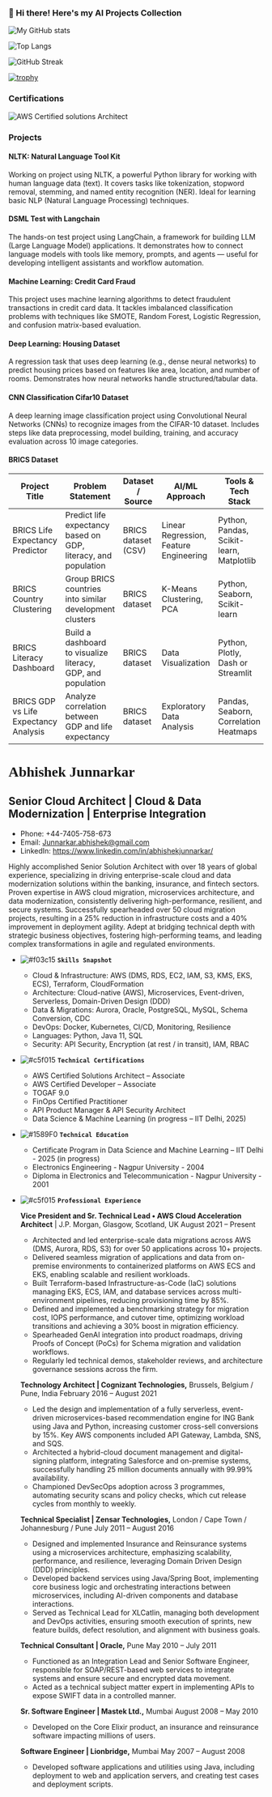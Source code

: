 ### 👋 Hi there! Here's my AI Projects Collection

![My GitHub stats](https://github-readme-stats.vercel.app/api?username=AbhishekJunnarkar&show_icons=true&theme=radical)

![Top Langs](https://github-readme-stats.vercel.app/api/top-langs/?username=AbhishekJunnarkar&layout=compact)

![GitHub Streak](https://github-readme-streak-stats.herokuapp.com/?user=AbhishekJunnarkar)

[![trophy](https://github-profile-trophy.vercel.app/?username=AbhishekJunnarkar)](https://github.com/ryo-ma/github-profile-trophy)

### Certifications
![AWS Certified solutions Architect](https://www.credly.com/badges/dde499d1-7567-4526-b33b-b181184f2e84/linked_in_profile)

### Projects

#### NLTK: Natural Language Tool Kit
Working on project using NLTK, a powerful Python library for working with human language data (text). It
covers tasks like tokenization, stopword removal, stemming, and named entity recognition (NER). Ideal for learning basic NLP (Natural Language Processing) techniques.

#### DSML Test with Langchain
The hands-on test project using LangChain, a framework for building LLM (Large Language Model) applications. It demonstrates how to connect language models with tools like memory, prompts, and agents — useful for developing intelligent assistants and workflow automation.

#### Machine Learning: Credit Card Fraud
This project uses machine learning algorithms to detect fraudulent transactions in credit card data. It tackles imbalanced classification problems with techniques like SMOTE, Random Forest, Logistic Regression, and confusion matrix-based evaluation.

#### Deep Learning: Housing Dataset
A regression task that uses deep learning (e.g., dense neural networks) to predict housing prices based on features like area, location, and number of rooms. Demonstrates how neural networks handle structured/tabular data.

#### CNN Classification Cifar10 Dataset
A deep learning image classification project using Convolutional Neural Networks (CNNs) to recognize images from the CIFAR-10 dataset. Includes steps like data preprocessing, model building, training, and accuracy evaluation across 10 image categories.

#### BRICS Dataset

| Project Title                         | Problem Statement                                              | Dataset / Source    | AI/ML Approach                         | Tools & Tech Stack                       | Key Outcome                                                | GitHub Link                                                            |
| ------------------------------------- | -------------------------------------------------------------- | ------------------- | -------------------------------------- | ---------------------------------------- | ---------------------------------------------------------- | ---------------------------------------------------------------------- |
| BRICS Life Expectancy Predictor       | Predict life expectancy based on GDP, literacy, and population | BRICS dataset (CSV) | Linear Regression, Feature Engineering | Python, Pandas, Scikit-learn, Matplotlib | Model predicts life expectancy with 92% R² score           | *[GitHub](https://github.com/AbhishekJunnarkar/brics-dataset-ai-analysis/tree/main/01_life_expectancy_predictor)* |
| BRICS Country Clustering              | Group BRICS countries into similar development clusters        | BRICS dataset       | K-Means Clustering, PCA                | Python, Seaborn, Scikit-learn            | Countries grouped into 2 clusters: High vs Mid development | *[GitHub](https://github.com/AbhishekJunnarkar/brics-dataset-ai-analysis/tree/main/02_country_clustering)*      |
| BRICS Literacy Dashboard              | Build a dashboard to visualize literacy, GDP, and population   | BRICS dataset       | Data Visualization                     | Python, Plotly, Dash or Streamlit        | Interactive dashboard for data storytelling                | *[GitHub](https://github.com/AbhishekJunnarkar/brics-dataset-ai-analysis/tree/main/04_literacy_dashboard)*       |
| BRICS GDP vs Life Expectancy Analysis | Analyze correlation between GDP and life expectancy            | BRICS dataset       | Exploratory Data Analysis              | Pandas, Seaborn, Correlation Heatmaps    | Strong positive correlation visualized                     | *[GitHub](https://github.com/AbhishekJunnarkar/brics-dataset-ai-analysis/tree/main/03_gdp_life_correlation)*    |


# <span style="font-family: 'Lucida Console';">Abhishek Junnarkar</span>

## Senior Cloud Architect | Cloud & Data Modernization | Enterprise Integration

- Phone: +44-7405-758-673 
- Email: Junnarkar.abhishek@gmail.com 
- LinkedIn: https://www.linkedin.com/in/abhishekjunnarkar/

Highly accomplished Senior Solution Architect with over 18 years of global experience, specializing in driving enterprise-scale cloud and data modernization solutions within the banking, insurance, and fintech sectors. Proven expertise in AWS cloud migration, microservices architecture, and data modernization, consistently delivering high-performance, resilient, and secure systems. Successfully spearheaded over 50 cloud migration projects, resulting in a 25% reduction in infrastructure costs and a 40% improvement in deployment agility. Adept at bridging technical depth with strategic business objectives, fostering high-performing teams, and leading complex transformations in agile and regulated environments.


- ![#f03c15](https://via.placeholder.com/15/f03c15/000000?text=+) **`Skills Snapshot`**

    - Cloud & Infrastructure: AWS (DMS, RDS, EC2, IAM, S3, KMS, EKS, ECS), Terraform, CloudFormation
    - Architecture: Cloud-native (AWS), Microservices, Event-driven, Serverless, Domain-Driven Design (DDD)
    - Data & Migrations: Aurora, Oracle, PostgreSQL, MySQL, Schema Conversion, CDC
    - DevOps: Docker, Kubernetes, CI/CD, Monitoring, Resilience
    - Languages: Python, Java 11, SQL
    - Security: API Security, Encryption (at rest / in transit), IAM, RBAC

 
- ![#c5f015](https://via.placeholder.com/15/c5f015/000000?text=+) **`Technical Certifications`**

    - AWS Certified Solutions Architect – Associate
    - AWS Certified Developer – Associate
    - TOGAF 9.0
    - FinOps Certified Practitioner
    - API Product Manager & API Security Architect
    - Data Science & Machine Learning (in progress – IIT Delhi, 2025)

  
- ![#1589F0](https://via.placeholder.com/15/1589F0/000000?text=+) **`Technical Education`**

    - Certificate Program in Data Science and Machine Learning – IIT Delhi - 2025 (in progress)
    - Electronics Engineering - Nagpur University - 2004
    - Diploma in Electronics and Telecommunication - Nagpur University - 2001

- ![#c5f015](https://via.placeholder.com/15/c5f015/000000?text=+) **`Professional Experience`**

  **Vice President and Sr. Technical Lead • AWS Cloud Acceleration Architect** | J.P. Morgan, Glasgow, Scotland, UK August 2021 – Present

     - Architected and led enterprise-scale data migrations across AWS (DMS, Aurora, RDS, S3) for over 50 applications across 10+ projects.
     - Delivered seamless migration of applications and data from on-premise environments to containerized platforms on AWS ECS and EKS, enabling scalable and resilient workloads.
     - Built Terraform-based Infrastructure-as-Code (IaC) solutions managing EKS, ECS, IAM, and database services across multi-environment pipelines, reducing provisioning time by 85%.
     - Defined and implemented a benchmarking strategy for migration cost, IOPS performance, and cutover time, optimizing workload transitions and achieving a 30% boost in migration efficiency.
     - Spearheaded GenAI integration into product roadmaps, driving Proofs of Concept (PoCs) for Schema migration and validation workflows.
     - Regularly led technical demos, stakeholder reviews, and architecture governance sessions across the firm.
 
   **Technology Architect | Cognizant Technologies,** Brussels, Belgium / Pune, India February 2016 – August 2021

     - Led the design and implementation of a fully serverless, event-driven microservices-based recommendation engine for ING Bank using Java and Python, increasing customer cross-sell conversions by 15%. Key AWS components included API Gateway, Lambda, SNS, and SQS.
     - Architected a hybrid-cloud document management and digital-signing platform, integrating Salesforce and on-premise systems, successfully handling 25 million documents annually with 99.99% availability.
     - Championed DevSecOps adoption across 3 programmes, automating security scans and policy checks, which cut release cycles from monthly to weekly.

   **Technical Specialist | Zensar Technologies,** London / Cape Town / Johannesburg / Pune July 2011 – August 2016

     - Designed and implemented Insurance and Reinsurance systems using a microservices architecture, emphasizing scalability, performance, and resilience, leveraging Domain Driven Design (DDD) principles.
     - Developed backend services using Java/Spring Boot, implementing core business logic and orchestrating interactions between microservices, including AI-driven components and database interactions.
     - Served as Technical Lead for XLCatlin, managing both development and DevOps activities, ensuring smooth execution of sprints, new feature builds, defect resolution, and alignment with business goals.


   **Technical Consultant | Oracle,** Pune May 2010 – July 2011
    - Functioned as an Integration Lead and Senior Software Engineer, responsible for SOAP/REST-based web services to integrate systems and ensure secure and encrypted data movement.
    - Acted as a technical subject matter expert in implementing APIs to expose SWIFT data in a controlled manner.


   **Sr. Software Engineer | Mastek Ltd.,** Mumbai August 2008 – May 2010
    - Developed on the Core Elixir product, an insurance and reinsurance software impacting millions of users.

   **Software Engineer | Lionbridge,** Mumbai May 2007 – August 2008
    - Developed software applications and utilities using Java, including deployment to web and application servers, and creating test cases and deployment scripts.


